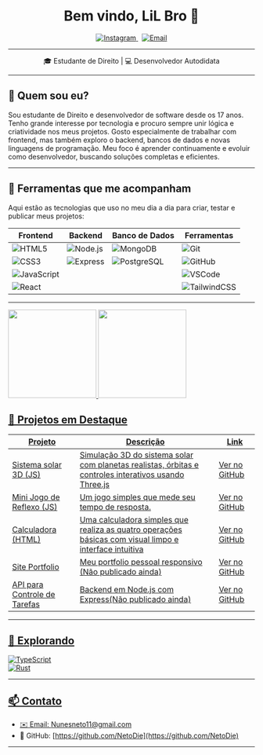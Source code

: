 <h1 align="center">Bem vindo, LiL Bro 👊</h1>

<p align="center">
  <a href="https://www.instagram.com/netonunes1408/" target="_blank" rel="noopener noreferrer">
    <img src="https://img.shields.io/badge/Instagram-E4405F?style=for-the-badge&logo=instagram&logoColor=white" alt="Instagram" />
  </a>
  &nbsp;
  <a href="mailto:Nunesneto11@gmail.com">
    <img src="https://img.shields.io/badge/Email-D14836?style=for-the-badge&logo=gmail&logoColor=white" alt="Email" />
  </a>
</p>

---

<p align="center">
  🎓 Estudante de Direito | 💻 Desenvolvedor Autodidata 
</p>

---

    
## 🧠 Quem sou eu?

Sou estudante de Direito e desenvolvedor de software desde os 17 anos. Tenho grande interesse por tecnologia e procuro sempre unir lógica e criatividade nos meus projetos. Gosto especialmente de trabalhar com frontend, mas também exploro o backend, bancos de dados e novas linguagens de programação. Meu foco é aprender continuamente e evoluir como desenvolvedor, buscando soluções completas e eficientes.

---

## 🧰 Ferramentas que me acompanham

Aqui estão as tecnologias que uso no meu dia a dia para criar, testar e publicar meus projetos:

| Frontend                  | Backend                   | Banco de Dados          | Ferramentas                   |
|---------------------------|---------------------------|------------------------|------------------------------|
| ![HTML5](https://img.shields.io/badge/HTML5-E34F26?style=for-the-badge&logo=html5&logoColor=white)  | ![Node.js](https://img.shields.io/badge/Node.js-339933?style=for-the-badge&logo=node.js&logoColor=white)  | ![MongoDB](https://img.shields.io/badge/MongoDB-47A248?style=for-the-badge&logo=mongodb&logoColor=white)  | ![Git](https://img.shields.io/badge/Git-F05032?style=for-the-badge&logo=git&logoColor=white)  |
| ![CSS3](https://img.shields.io/badge/CSS3-1572B6?style=for-the-badge&logo=css3&logoColor=white)      | ![Express](https://img.shields.io/badge/Express-000000?style=for-the-badge&logo=express&logoColor=white) | ![PostgreSQL](https://img.shields.io/badge/PostgreSQL-316192?style=for-the-badge&logo=postgresql&logoColor=white) | ![GitHub](https://img.shields.io/badge/GitHub-181717?style=for-the-badge&logo=github&logoColor=white) |
| ![JavaScript](https://img.shields.io/badge/JavaScript-F7DF1E?style=for-the-badge&logo=javascript&logoColor=black) |                           |                        | ![VSCode](https://img.shields.io/badge/VSCode-007ACC?style=for-the-badge&logo=visual-studio-code&logoColor=white) |
| ![React](https://img.shields.io/badge/React-61DAFB?style=for-the-badge&logo=react&logoColor=black)    |                           |                        | ![TailwindCSS](https://img.shields.io/badge/TailwindCSS-06B6D4?style=for-the-badge&logo=tailwind-css&logoColor=white) |

---

<div>
  <a href="https://github.com/NetoDie">
    <img height="180em" src="https://github-readme-stats.vercel.app/api?username=NetoDie&show_icons=true&theme=radical&include_all_commits=true&count_private=true"/>
    <img height="180em" src="https://github-readme-stats.vercel.app/api/top-langs/?username=NetoDie&layout=compact&langs_count=16&theme=radical"/>
</div>


## 📂 Projetos em Destaque

| Projeto                          | Descrição                             | Link                    |
|---------------------------------|-------------------------------------|-------------------------|
| Sistema solar 3D (JS)            | Simulação 3D do sistema solar com planetas realistas, órbitas e controles interativos usando Three.js  | [Ver no GitHub](https://netodie.github.io/Sistema-Solar/) |
| Mini Jogo de Reflexo (JS)        | Um jogo simples que mede seu tempo de resposta.   | [Ver no GitHub](https://netodie.github.io/Teste-de-Reflexo/ ) |
| Calculadora (HTML)        | Uma calculadora simples que realiza as quatro operações básicas com visual limpo e interface intuitiva   | [Ver no GitHub](https://netodie.github.io/Calculadora-Simples/ ) |
| Site Portfolio                   | Meu portfolio pessoal responsivo (Não publicado ainda)   | [Ver no GitHub](https://github.com/NetoDie/portfolio)          |
| API para Controle de Tarefas    | Backend em Node.js com Express(Não publicado ainda)        | [Ver no GitHub](https://github.com/NetoDie/api-tarefas)         |

---

## 🚧 Explorando

![TypeScript](https://img.shields.io/badge/TypeScript-3178C6?style=for-the-badge&logo=typescript&logoColor=white)  
![Rust](https://img.shields.io/badge/Rust-000000?style=for-the-badge&logo=rust&logoColor=white)  

---

## 📫 Contato

- ✉️ Email: [Nunesneto11@gmail.com](mailto:Nunesneto11@gmail.com)  
- 🔗 GitHub: [https://github.com/NetoDie](https://github.com/NetoDie)  
 

---


